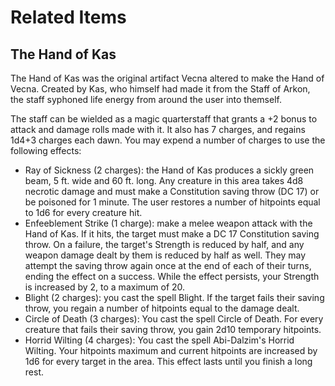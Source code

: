 # Related Items

## The Hand of Kas

The Hand of Kas was the original artifact Vecna altered to make the Hand of Vecna.
Created by Kas, who himself had made it from the Staff of Arkon, the staff syphoned
life energy from around the user into themself.

The staff can be wielded as a magic quarterstaff that grants a +2 bonus to attack and damage
rolls made with it. It also has 7 charges, and regains 1d4+3 charges each dawn. You may
expend a number of charges to use the following effects:
- Ray of Sickness (2 charges):
  the Hand of Kas produces a sickly green beam, 5 ft. wide and 60 ft. long.
  Any creature in this area takes 4d8 necrotic damage and must make a
  Constitution saving throw (DC 17) or be poisoned for 1 minute. The user
  restores a number of hitpoints equal to 1d6 for every creature hit.
- Enfeeblement Strike (1 charge):
  make a melee weapon attack with the Hand of Kas. If it hits, the target
  must make a DC 17 Constitution saving throw. On a failure, the target's
  Strength is reduced by half, and any weapon damage dealt by them is reduced
  by half as well. They may attempt the saving throw again once at the end of
  each of their turns, ending the effect on a success. While the effect persists,
  your Strength is increased by 2, to a maximum of 20.
- Blight (2 charges):
  you cast the spell Blight. If the target fails their saving throw, you regain
  a number of hitpoints equal to the damage dealt.
- Circle of Death (3 charges):
  You cast the spell Circle of Death. For every creature that fails their saving throw,
  you gain 2d10 temporary hitpoints.
- Horrid Wilting (4 charges):
  You cast the spell Abi-Dalzim's Horrid Wilting. Your hitpoints maximum and current hitpoints are
  increased by 1d6 for every target in the area. This effect lasts until you finish a long rest.
